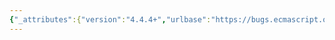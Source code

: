 ```yaml
---
{"_attributes":{"version":"4.4.4+","urlbase":"https://bugs.ecmascript.org/","maintainer":"dherman@mozilla.com"},"bug":{"bug_id":2756,"creation_ts":"2014-04-30 02:19:00 -0700","short_desc":"12.14.5.3 Runtime Semantics: IteratorDestructuringAssignmentEvaluation: \"destruturing\"","delta_ts":"2014-06-16 15:07:15 -0700","product":"Draft for 6th Edition","component":"editorial issue","version":"Rev 24: April 27, 2014 Draft","rep_platform":"All","op_sys":"All","bug_status":"RESOLVED","resolution":"FIXED","priority":"Normal","bug_severity":"minor","everconfirmed":true,"reporter":{"uid":"claude.pache","name":"Claude Pache"},"assigned_to":{"uid":"allen","name":"Allen Wirfs-Brock"},"long_desc":[{"commentid":8040,"comment_count":0,"who":{"uid":"claude.pache","name":"Claude Pache"},"bug_when":"2014-04-30 02:19:55 -0700","thetext":"Section 12.14.5.3 Runtime Semantics: IteratorDestructuringAssignmentEvaluation,\nin the Note after the next-to-last algorithm of the section.\n\nTypo: \"destruturing\" instead of \"destructuring\"."},{"commentid":8253,"comment_count":1,"who":{"uid":"allen","name":"Allen Wirfs-Brock"},"bug_when":"2014-05-09 11:09:07 -0700","thetext":"fixed in rev25 editor's draft"},{"commentid":8991,"comment_count":2,"who":{"uid":"allen","name":"Allen Wirfs-Brock"},"bug_when":"2014-06-16 15:07:15 -0700","thetext":"fixed in rev25"}]}}
---
```

